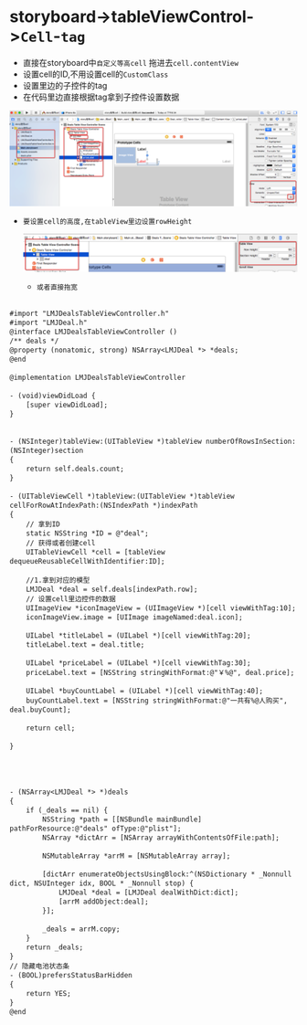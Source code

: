 # storyboard->tableViewControl->`Cell`-`tag`

- 直接在storyboard中`自定义等高cell` 拖进去`cell.contentView`
- 设置cell的ID,不用设置cell的`CustomClass`
- 设置里边的子控件的tag
- 在代码里边直接根据tag拿到子控件设置数据<br>

![](../LibrarypPictures/Snip20160518_23.png)

- `要设置cell的高度,在tableView里边设置rowHeight`<br>

    ![](../LibrarypPictures/Snip20160518_21.png)

    - `或者直接拖宽`

```objc

#import "LMJDealsTableViewController.h"
#import "LMJDeal.h"
@interface LMJDealsTableViewController ()
/** deals */
@property (nonatomic, strong) NSArray<LMJDeal *> *deals;
@end

@implementation LMJDealsTableViewController

- (void)viewDidLoad {
    [super viewDidLoad];
}


- (NSInteger)tableView:(UITableView *)tableView numberOfRowsInSection:(NSInteger)section
{
    return self.deals.count;
}

- (UITableViewCell *)tableView:(UITableView *)tableView cellForRowAtIndexPath:(NSIndexPath *)indexPath
{
    // 拿到ID
    static NSString *ID = @"deal";
    // 获得或者创建cell
    UITableViewCell *cell = [tableView dequeueReusableCellWithIdentifier:ID];

    //1.拿到对应的模型
    LMJDeal *deal = self.deals[indexPath.row];
    // 设置cell里边控件的数据
    UIImageView *iconImageView = (UIImageView *)[cell viewWithTag:10];
    iconImageView.image = [UIImage imageNamed:deal.icon];

    UILabel *titleLabel = (UILabel *)[cell viewWithTag:20];
    titleLabel.text = deal.title;

    UILabel *priceLabel = (UILabel *)[cell viewWithTag:30];
    priceLabel.text = [NSString stringWithFormat:@"￥%@", deal.price];

    UILabel *buyCountLabel = (UILabel *)[cell viewWithTag:40];
    buyCountLabel.text = [NSString stringWithFormat:@"一共有%@人购买", deal.buyCount];

    return cell;

}




- (NSArray<LMJDeal *> *)deals
{
    if (_deals == nil) {
        NSString *path = [[NSBundle mainBundle] pathForResource:@"deals" ofType:@"plist"];
        NSArray *dictArr = [NSArray arrayWithContentsOfFile:path];

        NSMutableArray *arrM = [NSMutableArray array];

        [dictArr enumerateObjectsUsingBlock:^(NSDictionary * _Nonnull dict, NSUInteger idx, BOOL * _Nonnull stop) {
            LMJDeal *deal = [LMJDeal dealWithDict:dict];
            [arrM addObject:deal];
        }];

        _deals = arrM.copy;
    }
    return _deals;
}
// 隐藏电池状态条
- (BOOL)prefersStatusBarHidden
{
    return YES;
}
@end

```
